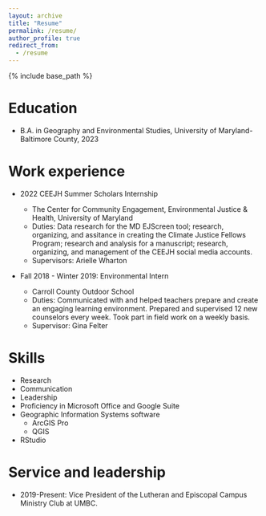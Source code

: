 ```yaml
---
layout: archive
title: "Resume"
permalink: /resume/
author_profile: true
redirect_from:
  - /resume
---
```


{% include base_path %}

Education
======
* B.A. in Geography and Environmental Studies, University of Maryland-Baltimore County, 2023

Work experience
======
* 2022 CEEJH Summer Scholars Internship
  * The Center for Community Engagement, Environmental Justice & Health, University of Maryland
  * Duties: Data research for the MD EJScreen tool; research, organizing, and assitance in creating the Climate Justice Fellows Program; research and analysis for a manuscript; research, organizing, and management of the CEEJH social media accounts.
  * Supervisors: Arielle Wharton

* Fall 2018 - Winter 2019: Environmental Intern
  * Carroll County Outdoor School
  * Duties: Communicated with and helped teachers prepare and create an engaging learning environment. Prepared and supervised 12 new counselors every week. Took part in field work on a weekly basis.
  * Supervisor: Gina Felter
  
Skills
======
* Research
* Communication
* Leadership
* Proficiency in Microsoft Office and Google Suite
* Geographic Information Systems software
  * ArcGIS Pro
  * QGIS
* RStudio

Service and leadership
======
* 2019-Present: Vice President of the Lutheran and Episcopal Campus Ministry Club at UMBC.
